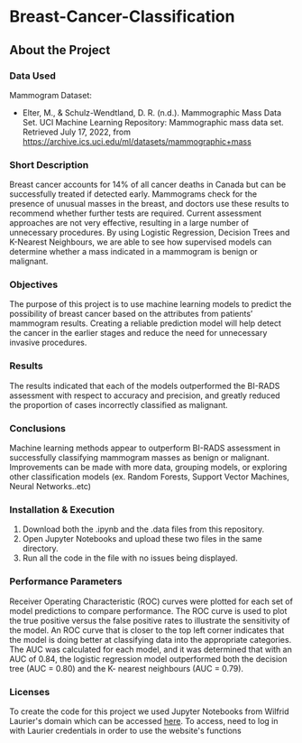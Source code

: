 # Breast-Cancer-Classification

## About the Project
### Data Used

Mammogram Dataset:
  - Elter, M., & Schulz-Wendtland, D. R. (n.d.). Mammographic Mass Data Set. UCI Machine Learning Repository: Mammographic mass data set. Retrieved July 17, 2022, from https://archive.ics.uci.edu/ml/datasets/mammographic+mass

### Short Description
Breast cancer accounts for 14% of all cancer deaths in Canada but can be successfully treated if detected early. Mammograms check for the presence of unusual masses in the breast, and doctors use these results to recommend whether further tests are required. Current assessment approaches are not very effective, resulting in a large number of unnecessary procedures. By using Logistic Regression, Decision Trees and K-Nearest Neighbours, we are able to see how supervised models can determine whether a mass indicated in a mammogram is benign or malignant.

### Objectives
The purpose of this project is to use machine learning models to predict the possibility of breast cancer based on the attributes from patients’ mammogram results. Creating a reliable prediction model will help detect the cancer in the earlier stages and reduce the need for unnecessary invasive procedures. 

### Results
The results indicated that each of the models outperformed the BI-RADS assessment with respect to accuracy and precision, and greatly reduced the proportion of cases incorrectly classified as malignant.

### Conclusions
Machine learning methods appear to outperform BI-RADS assessment in successfully classifying mammogram masses as benign or malignant. Improvements can be made with more data, grouping models, or exploring other classification models (ex. Random Forests, Support Vector Machines, Neural Networks..etc)

### Installation & Execution
1. Download both the .ipynb and the .data files from this repository.
2. Open Jupyter Notebooks and upload these two files in the same directory.
3. Run all the code in the file with no issues being displayed.

### Performance Parameters
Receiver Operating Characteristic (ROC) curves were plotted for each set of model predictions to compare performance. The ROC curve is used to plot the true positive versus the false positive rates to illustrate the sensitivity of the model. An ROC curve that is closer to the top left corner indicates that the model is doing better at classifying data into the appropriate categories. The AUC was calculated for each model, and it was determined that with an AUC of 0.84, the logistic regression model outperformed both the decision tree (AUC = 0.80) and the K- nearest neighbours (AUC = 0.79).

### Licenses
To create the code for this project we used Jupyter Notebooks from Wilfrid Laurier's domain which can be accessed [here](https://wlu.syzygy.ca).
To access, need to log in with Laurier credentials in order to use the website's functions 
